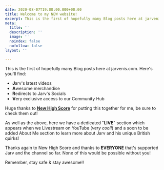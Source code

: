 ```yaml
---
date: 2020-08-07T19:00:00.000+00:00
title: Welcome to my NEW website!
excerpt: This is the first of hopefully many Blog posts here at jarvenis.com
meta:
  title: ''
  description: ''
  image: ''
  noindex: false
  nofollow: false
layout: ''

---
```

This is the first of hopefully many Blog posts here at jarvenis.com. Here's you'll find:

* **J**arv's latest videos
* **A**wesome merchandise
* **R**edirects to Jarv's Socials
* **V**ery exclusive access to our Community Hub

Huge thanks to [**New High Score**](https://newhighsco.re/) for putting this together for me, be sure to check them out!

As well as the above, here we have a dedicated "**LIVE**" section which appears when we Livestream on YouTube (_very cool!_) and a soon to be added About Me section to learn more about Jarv and his unique British quirks!

Thanks again to New High Score and thanks to **EVERYONE** that's supported Jarv and the channel so far. None of this would be possible without you!

Remember, stay safe & stay awesome!!